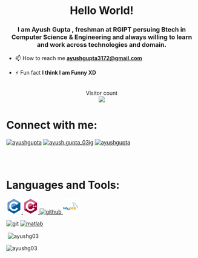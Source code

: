 
<h1 align="center">Hello World! </h1>
<h3 align="center">I am Ayush Gupta , freshman at RGIPT persuing Btech in Computer Science & Engineering and always willing to learn and work across technologies and domain.</h3>



- 📫 How to reach me **ayushgupta3172@gmail.com**

- ⚡ Fun fact **I think I am Funny XD**


<p align="center"> 
  <br>Visitor count<br>
  <img src="https://profile-counter.glitch.me/ayushg03/count.svg"/>
 </p>
<h1 align="left">Connect with me:</h1>
<p align="left">
<a href="https://www.linkedin.com/in/ayush-gupta-bb69b3207/" target="blank"><img align="center" src="https://raw.githubusercontent.com/rahuldkjain/github-profile-readme-generator/master/src/images/icons/Social/linked-in-alt.svg" alt="ayushgupta" height="30" width="40" /></a>
<a href="https://www.instagram.com/ayush.gupta_03/" target="blank"><img align="center" src="https://raw.githubusercontent.com/rahuldkjain/github-profile-readme-generator/master/src/images/icons/Social/instagram.svg" alt="ayush.gupta_03ig" height="30" width="40" /></a>
<a href="https://www.codechef.com/users/ayush_gupta03" target="blank"><img align="center" src="https://cdn.jsdelivr.net/npm/simple-icons@3.1.0/icons/codechef.svg" alt="ayushgupta" height="30" width="40" /></a>
</p>

<br/><br/>
    

<h1 align="left">Languages and Tools:</h1>
<p align="left"> <a> <a href="https://www.cprogramming.com/" target="_blank"> <img src="https://raw.githubusercontent.com/devicons/devicon/master/icons/c/c-original.svg" alt="c" width="40" height="40"/> </a> 
<a href="https://www.w3schools.com/cpp/" target="_blank"> <img src="https://raw.githubusercontent.com/devicons/devicon/master/icons/cplusplus/cplusplus-original.svg" alt="cplusplus" width="40" height="40"/> </a> 
<a href="https://github.com" target="_blank"> <img src="https://e7.pngegg.com/pngimages/914/758/png-clipart-computer-icons-logo-github-github-logo-logo-computer-program-thumbnail.png" alt="github" width="40" height="40"/>
<a href="https://www.mysql.com/" target="_blank"> <img src="https://raw.githubusercontent.com/devicons/devicon/master/icons/mysql/mysql-original-wordmark.svg" alt="mysql" width="40" height="40"/> </a> </p></a><img src="https://www.vectorlogo.zone/logos/git-scm/git-scm-icon.svg" alt="git" width="40" height="40"/> </a> 
<a href="https://www.mathworks.com/" target="_blank"> <img src="https://upload.wikimedia.org/wikipedia/commons/2/21/Matlab_Logo.png" alt="matlab" width="40" height="40"/> </a> </p>

<p>&nbsp;<img align="center" src="https://github-readme-stats.vercel.app/api?username=ayushg03&show_icons=true&locale=en" alt="ayushg03" /></p>

<p><img align="center" src="https://github-readme-streak-stats.herokuapp.com/?user=ayushg03&" alt="ayushg03" /></p>
</h3>
